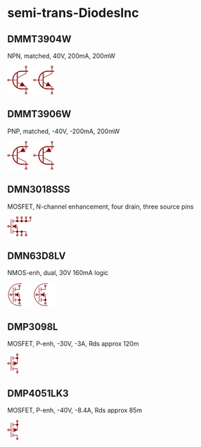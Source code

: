 # semi-trans-DiodesInc

## DMMT3904W
NPN, matched, 40V, 200mA, 200mW

![DMMT3904W__1__1](/images/semi-trans-DiodesInc__DMMT3904W__1__1.png?raw=true) 
![DMMT3904W__2__1](/images/semi-trans-DiodesInc__DMMT3904W__2__1.png?raw=true) 

## DMMT3906W
PNP, matched, -40V, -200mA, 200mW

![DMMT3906W__1__1](/images/semi-trans-DiodesInc__DMMT3906W__1__1.png?raw=true) 
![DMMT3906W__2__1](/images/semi-trans-DiodesInc__DMMT3906W__2__1.png?raw=true) 

## DMN3018SSS
MOSFET, N-channel enhancement, four drain, three source pins

![DMN3018SSS__1__1](/images/semi-trans-DiodesInc__DMN3018SSS__1__1.png?raw=true) 

## DMN63D8LV
NMOS-enh, dual, 30V 160mA logic

![DMN63D8LV__1__1](/images/semi-trans-DiodesInc__DMN63D8LV__1__1.png?raw=true) 
![DMN63D8LV__2__1](/images/semi-trans-DiodesInc__DMN63D8LV__2__1.png?raw=true) 

## DMP3098L
MOSFET, P-enh, -30V, -3A, Rds approx 120m

![DMP3098L__1__1](/images/semi-trans-DiodesInc__DMP3098L__1__1.png?raw=true) 

## DMP4051LK3
MOSFET, P-enh, -40V, -8.4A, Rds approx 85m

![DMP4051LK3__1__1](/images/semi-trans-DiodesInc__DMP4051LK3__1__1.png?raw=true) 

